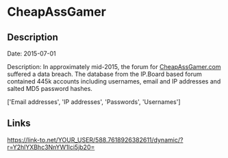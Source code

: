 # CheapAssGamer

## Description

Date: 2015-07-01

Description:
In approximately mid-2015, the forum for <a href="https://www.cheapassgamer.com" target="_blank" rel="noopener">CheapAssGamer.com</a> suffered a data breach. The database from the IP.Board based forum contained 445k accounts including usernames, email and IP addresses and salted MD5 password hashes.


['Email addresses', 'IP addresses', 'Passwords', 'Usernames']

## Links

https://link-to.net/YOUR_USER/588.7618926382611/dynamic/?r=Y2hlYXBhc3NnYW1lci5jb20=